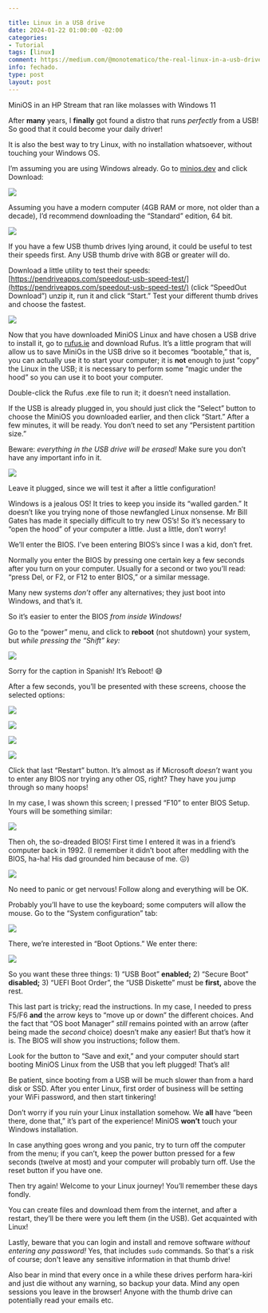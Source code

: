 ```yaml
---

title: Linux in a USB drive
date: 2024-01-22 01:00:00 -02:00
categories:
- Tutorial
tags: [linux]
comment: https://medium.com/@monotematico/the-real-linux-in-a-usb-drive-16abed3d0aad
info: fechado.
type: post
layout: post
---
```


MiniOS in an HP Stream that ran like molasses with Windows 11

After **many** years, I **finally** got found a distro that runs *perfectly* from a USB! So good that it could become your daily driver!

It is also the best way to try Linux, with no installation whatsoever, without touching your Windows OS.

I’m assuming you are using Windows already. Go to [minios.dev](https://minios.dev) and click Download:

![](https://miro.medium.com/v2/resize:fit:700/1*QvVZPBdBVqAqoqQRyHW-9w.png)

Assuming you have a modern computer (4GB RAM or more, not older than a decade), I’d recommend downloading the “Standard” edition, 64 bit.

![](https://miro.medium.com/v2/resize:fit:700/1*aZlybECmgCIO8Vg6gbJ-ew.png)

If you have a few USB thumb drives lying around, it could be useful to test their speeds first. Any USB thumb drive with 8GB or greater will do.

Download a little utility to test their speeds: [https://pendriveapps.com/speedout-usb-speed-test/](https://pendriveapps.com/speedout-usb-speed-test/) (click “SpeedOut Download”) unzip it, run it and click “Start.” Test your different thumb drives and choose the fastest.

![](https://miro.medium.com/v2/resize:fit:363/1*60gAGUJdnMqigGlQxSXP6w.jpeg)

Now that you have downloaded MiniOS Linux and have chosen a USB drive to install it, go to [rufus.ie](https://rufus.ie/) and download Rufus. It’s a little program that will allow us to save MiniOs in the USB drive so it becomes “bootable,” that is, you can actually use it to start your computer; it is **not** enough to just “copy” the Linux in the USB; it is necessary to perform some “magic under the hood” so you can use it to boot your computer.

Double-click the Rufus .exe file to run it; it doesn’t need installation.

If the USB is already plugged in, you should just click the “Select” button to choose the MiniOS you downloaded earlier, and then click “Start.” After a few minutes, it will be ready. You don’t need to set any “Persistent partition size.”

Beware: *everything in the USB drive will be erased!* Make sure you don’t have any important info in it.

![](https://miro.medium.com/v2/resize:fit:482/1*RSE9AdUL5fx426WjhlSRJQ.png)

Leave it plugged, since we will test it after a little configuration!

Windows is a jealous OS! It tries to keep you inside its “walled garden.” It doesn’t like you trying none of those newfangled Linux nonsense. Mr Bill Gates has made it specially difficult to try new OS’s! So it’s necessary to “open the hood” of your computer a little. Just a little, don’t worry!

We’ll enter the BIOS. I’ve been entering BIOS’s since I was a kid, don’t fret.

Normally you enter the BIOS by pressing one certain key a few seconds after you turn on your computer. Usually for a second or two you’ll read: “press Del, or F2, or F12 to enter BIOS,” or a similar message.

Many new systems *don’t* offer any alternatives; they just boot into Windows, and that’s it.

So it’s easier to enter the BIOS *from inside Windows!*

Go to the “power” menu, and click to **reboot** (not shutdown) your system, but *while pressing the “Shift” key:*

![](https://miro.medium.com/v2/resize:fit:424/1*PqB0f35Qg68bIKeF6pwPWg.png)

Sorry for the caption in Spanish! It’s Reboot! 😅

After a few seconds, you’ll be presented with these screens, choose the selected options:

![](https://miro.medium.com/v2/resize:fit:700/1*JGVeJpg-IKRBruUTzQDlDA.jpeg)

![](https://miro.medium.com/v2/resize:fit:700/1*tpGsIKITZA6wyECAmwKP0w.jpeg)

![](https://miro.medium.com/v2/resize:fit:700/1*Mr8rSWOq9gw1o_WUn3IgIw.jpeg)

![](https://miro.medium.com/v2/resize:fit:700/1*iKbqzrOerzo25sQuxEaf_w.jpeg)

Click that last “Restart” button. It’s almost as if Microsoft *doesn’t* want you to enter any BIOS nor trying any other OS, right? They have you jump through so many hoops!

In my case, I was shown this screen; I pressed “F10” to enter BIOS Setup. Yours will be something similar:

![](https://miro.medium.com/v2/resize:fit:700/1*sJKxXCrdZXLVUBbm3Sn-Eg.jpeg)

Then oh, the so-dreaded BIOS! First time I entered it was in a friend’s computer back in 1992. (I remember it didn’t boot after meddling with the BIOS, ha-ha! His dad grounded him because of me. 😖)

![](https://miro.medium.com/v2/resize:fit:700/1*RoWS3Lk-CSzPPdrzfq84UA.jpeg)

No need to panic or get nervous! Follow along and everything will be OK.

Probably you’ll have to use the keyboard; some computers will allow the mouse. Go to the “System configuration” tab:

![](https://miro.medium.com/v2/resize:fit:700/1*u4l6iAD3FUVIDhpmrPE3BA.jpeg)

There, we’re interested in “Boot Options.” We enter there:

![](https://miro.medium.com/v2/resize:fit:700/1*cJE7VvXDFHVfls9ZD4-j7w.jpeg)

So you want these three things: 1) “USB Boot” **enabled;** 2) “Secure Boot” **disabled;** 3) “UEFI Boot Order”, the “USB Diskette” must be **first,** above the rest.

This last part is tricky; read the instructions. In my case, I needed to press F5/F6 **and** the arrow keys to “move up or down” the different choices. And the fact that “OS boot Manager” *still* remains pointed with an arrow (after being made the *second* choice) doesn’t make any easier! But that’s how it is. The BIOS will show you instructions; follow them.

Look for the button to “Save and exit,” and your computer should start booting MiniOS Linux from the USB that you left plugged! That’s all!

Be patient, since booting from a USB will be much slower than from a hard disk or SSD. After you enter Linux, first order of business will be setting your WiFi password, and then start tinkering!

Don’t worry if you ruin your Linux installation somehow. We **all** have “been there, done that,” it’s part of the experience! MiniOS **won’t** touch your Windows installation.

In case anything goes wrong and you panic, try to turn off the computer from the menu; if you can’t, keep the power button pressed for a few seconds (twelve at most) and your computer will probably turn off. Use the reset button if you have one.

Then try again! Welcome to your Linux journey! You’ll remember these days fondly.

You can create files and download them from the internet, and after a restart, they’ll be there were you left them (in the USB). Get acquainted with Linux!

Lastly, beware that you can login and install and remove software *without entering any password!* Yes, that includes `sudo` commands. So that's a risk of course; don't leave any sensitive information in that thumb drive!

Also bear in mind that every once in a while these drives perform hara-kiri and just die without any warning, so backup your data. Mind any open sessions you leave in the browser! Anyone with the thumb drive can potentially read your emails etc.
